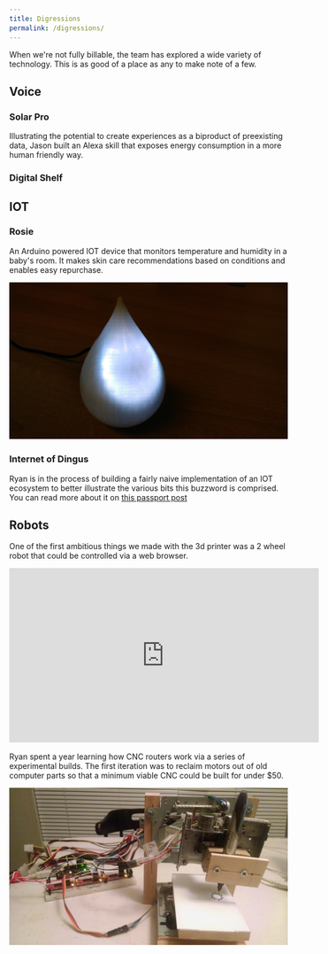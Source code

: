 ```yaml
---
title: Digressions
permalink: /digressions/
---
```


When we're not fully billable, the team has explored a wide variety of technology. This is as good of a place as any to make note of a few.

## Voice

### Solar Pro

Illustrating the potential to create experiences as a biproduct of preexisting data, Jason built an Alexa skill that exposes energy consumption in a more human friendly way.

### Digital Shelf

## IOT

### Rosie

An Arduino powered IOT device that monitors temperature and humidity in a baby's room. It makes skin care recommendations based on conditions and enables easy repurchase.

![](/uploads/rosie.jpg)

### Internet of Dingus

Ryan is in the process of building a fairly naive implementation of an IOT ecosystem to better illustrate the various bits this buzzword is comprised. You can read more about it on [this passport post](https://passport.vml.com/post/introducing-internet-dingus)

## Robots

One of the first ambitious things we made with the 3d printer was a 2 wheel robot that could be controlled via a web browser.

<iframe width="560" height="315" src="https://www.youtube.com/embed/E665J3E3drg?ecver=1" frameborder="0" allow="autoplay; encrypted-media" allowfullscreen=""></iframe>

Ryan spent a year learning how CNC routers work via a series of experimental builds. The first iteration was to reclaim motors out of old computer parts so that a minimum viable CNC could be built for under $50.

![Upcycled CNC](/uploads/ewastecnc-1.jpg)
